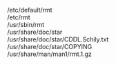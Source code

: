 /etc/default/rmt  
/etc/rmt  
/usr/sbin/rmt  
/usr/share/doc/star  
/usr/share/doc/star/CDDL.Schily.txt  
/usr/share/doc/star/COPYING  
/usr/share/man/man1/rmt.1.gz  
